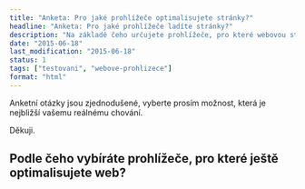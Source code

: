 ```yaml
---
title: "Anketa: Pro jaké prohlížeče optimalisujete stránky?"
headline: "Anketa: Pro jaké prohlížeče ladíte stránky?"
description: "Na základě čeho určujete prohlížeče, pro které webovou stránku ještě budete ladit?"
date: "2015-06-18"
last_modification: "2015-06-18"
status: 1
tags: ["testovani", "webove-prohlizece"]
format: "html"
---
```


<p>Anketní otázky jsou zjednodušené, vyberte prosím možnost, která je nejbližší vašemu reálnému chování.</p>

<p>Děkuji.</p>

<h2>Podle čeho vybíráte prohlížeče, pro které ještě optimalisujete web?</h2>

<!-- BlueBoard.cz Anketa -->
<style>
  #blok-bbsluzba-1004156 * {
    border: 0!important;
  }
  #blok-bbsluzba-1004156 > div > div {
    display: none;
  }
</style>
<div id="blok-bbsluzba-1004156"></div>
<script type="text/javascript" src="http://miniaplikace.blueboard.cz/widget-anketa-1004156"></script>
<!-- BlueBoard.cz Anketa KONEC -->